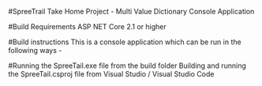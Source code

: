 #SpreeTrail
Take Home Project - Multi Value Dictionary Console Application

#Build Requirements
ASP NET Core 2.1 or higher

#Build instructions
This is a console application which can be run in the following ways -

#Running the SpreeTail.exe file from the build folder
Building and running the SpreeTail.csproj file from Visual Studio / Visual Studio Code
